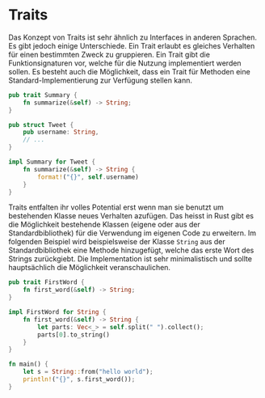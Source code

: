 # Traits
Das Konzept von Traits ist sehr ähnlich zu Interfaces in anderen Sprachen. Es gibt jedoch einige Unterschiede. Ein Trait erlaubt es gleiches Verhalten für einen bestimmten Zweck zu gruppieren. Ein Trait gibt die Funktionsignaturen vor, welche für die Nutzung implementiert werden sollen. Es besteht auch die Möglichkeit, dass ein Trait für Methoden eine Standard-Implementierung zur Verfügung stellen kann. 

```rust
pub trait Summary {
    fn summarize(&self) -> String;
}

pub struct Tweet {
    pub username: String,
    // ...
}

impl Summary for Tweet {
    fn summarize(&self) -> String {
        format!("{}", self.username)
    }
}
```

Traits entfalten ihr volles Potential erst wenn man sie benutzt um bestehenden Klasse neues Verhalten azufügen. Das heisst in Rust gibt es die Möglichkeit bestehende Klassen (eigene oder aus der Standardbibliothek) für die Verwendung im eigenen Code zu erweitern. Im folgenden Beispiel wird beispielsweise der Klasse `String` aus der Standardbibliothek eine Methode hinzugefügt, welche das erste Wort des Strings zurückgiebt. Die Implementation ist sehr minimalistisch und sollte hauptsächlich die Möglichkeit veranschaulichen.

```rust
pub trait FirstWord {
    fn first_word(&self) -> String;
}

impl FirstWord for String {
    fn first_word(&self) -> String {
        let parts: Vec<_> = self.split(" ").collect();
        parts[0].to_string()
    }
}

fn main() {
    let s = String::from("hello world");
    println!("{}", s.first_word());
}

```